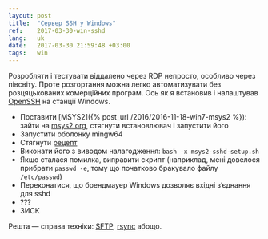 ```yaml
---
layout: post
title:  "Сервер SSH у Windows"
ref:    2017-03-30-win-sshd
lang:   uk
date:   2017-03-30 21:59:48 +03:00
tags:   win
---
```


Розробляти і тестувати віддалено через RDP непросто, особливо через півсвіту.
Проте розгортання можна легко автоматизувати без розцяцькованих комерційних
програм. Ось як я встановив і налаштував
[OpenSSH](https://www.openssh.com/) на станції Windows.

* Поставити [MSYS2]({% post_url /2016/2016-11-18-win7-msys2 %}): зайти на
  [msys2.org](http://www.msys2.org/), стягнути встановлювач і запустити його
* Запустити оболонку mingw64
* Стягнути [рецепт](https://gist.github.com/samhocevar/00eec26d9e9988d080ac)
* Виконати його з виводом налагодження: `bash -x msys2-sshd-setup.sh`
* Якщо сталася помилка, виправити скрипт (наприклад, мені довелося
  прибрати `passwd -e`, тому що початково бракувало файлу `/etc/passwd`)
* Переконатися, що брендмауер Windows дозволяє вхідні з’єднання для sshd
* ???
* ЗИСК

Решта — справа техніки: [SFTP](https://en.wikipedia.org/wiki/SFTP),
[rsync](https://rsync.samba.org/) абощо. 
